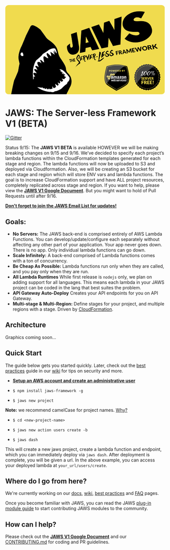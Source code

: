 ![JAWS stack javascript aws node.js express auroradb dynamodb lambda](jaws_v1_logo.png)

JAWS: The Server-less Framework V1 (BETA)
=================================

[![Gitter](https://badges.gitter.im/Join%20Chat.svg)](https://gitter.im/jaws-stack/JAWS?utm_source=badge&utm_medium=badge&utm_campaign=pr-badge)

Status 9/15: The **JAWS V1 BETA** is available HOWEVER we will be making breaking changes on 9/15 and 9/16.
We’ve decided to specify each project’s lambda functions within the CloudFormation templates generated for each stage
and region.  The lambda functions will now be uploaded to S3 and deployed via Cloudformation.  Also, we will be
creating an S3 bucket for each stage and region which will store ENV vars and lambda functions.  The goal is to
increase CloudFormation support and have ALL project resources, completely replicated across stage and region.
If you want to help, please view the **[JAWS V1 Google Document](https://docs.google.com/document/d/1SeTgtsQc620vcwgGMZ4F2yuWVf-A3JmpTn1VT8pKYsA/edit#)**.
But you might want to hold of Pull Requests until after 9/16.

**[Don't forget to join the JAWS Email List for updates!](http://eepurl.com/bvz5Nj)**

## Goals:

 - **No Servers:** The JAWS back-end is comprised entirely of AWS Lambda Functions.  You can develop/update/configure each separately without affecting any other part of your application.  Your app never goes down.  There is no app.  Only individual lambda functions can go down.
 - **Scale Infinitely:**  A back-end comprised of Lambda functions comes with a ton of concurrency.
 - **Be Cheap As Possible:**  Lambda functions run only when they are called, and you pay only when they are run.
 - **All Lambda Runtimes** While first release is `nodejs` only, we plan on adding support for all languages. This means each lambda in your JAWS project can be coded in the lang that best suites the problem.
 - **API Gateway Auto-Deploy** Creates your API endpoints for you on API Gateway.
 - **Multi-stage & Multi-Region:** Define stages for your project, and multiple regions with a stage. Driven by [CloudFormation](https://aws.amazon.com/cloudformation/).

## Architecture

Graphics coming soon...

## Quick Start

The guide below gets you started quickly.  Later, check out the [best practices](https://github.com/jaws-framework/JAWS/wiki/Best-practices) guide in our  [wiki](https://github.com/jaws-framework/JAWS/wiki) for tips on security and more.

*  **[Setup an AWS account and create an administrative user](https://github.com/jaws-framework/JAWS/wiki/v1:-AWS-Account-setup)**

*  ```$ npm install jaws-framework -g```

*  ```$ jaws new project```
  
 **Note:** we recommend camelCase for project names. [Why?](https://github.com/jaws-framework/JAWS/wiki/Best-practices#project-names)

*  ```$ cd <new-project-name>```

*  ```$ jaws new action users create -b```

* ```$ jaws dash```

This will create a new jaws project, create a lambda function and endpoint, which you can immediately deploy via
`jaws dash`.  After deployment is complete, you will be given a url.  In the above example, you can access your
deployed lambda at `your_url/users/create`.

## Where do I go from here?

We're currently working on our [docs](./docs/), [wiki](https://github.com/jaws-framework/JAWS/wiki), [best practices](https://github.com/jaws-framework/JAWS/wiki/Best-practices) and [FAQ](https://github.com/jaws-framework/JAWS/wiki/FAQ) pages.

Once you become familiar with JAWS, you can read the JAWS [plug-in module guide](./docs/plugin-module-guide.md) to start contributing JAWS modules to the community.

## How can I help?

Please check out the **[JAWS V1 Google Document](https://docs.google.com/document/d/1SeTgtsQc620vcwgGMZ4F2yuWVf-A3JmpTn1VT8pKYsA/edit#)** and our [CONTRIBUTING.md](./CONTRIBUTING.md) for coding and PR guidelines.
